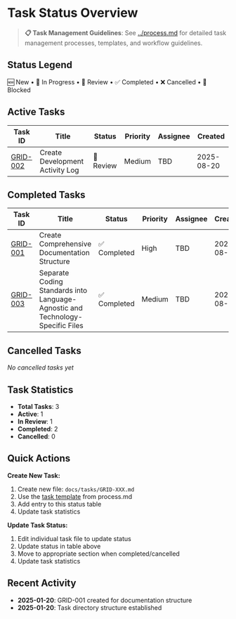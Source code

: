 # Task Status Overview

> **📋 Task Management Guidelines**: See [../process.md](../process.md) for detailed task management processes, templates, and workflow guidelines.

## Status Legend
🆕 New • 🔄 In Progress • 👀 Review • ✅ Completed • ❌ Cancelled • 🔴 Blocked

## Active Tasks

| Task ID | Title | Status | Priority | Assignee | Created |
|---------|-------|--------|----------|----------|---------|
| [GRID-002](./GRID-002.md) | Create Development Activity Log | 👀 Review | Medium | TBD | 2025-08-20 |

## Completed Tasks

| Task ID | Title | Status | Priority | Assignee | Created |
|---------|-------|--------|----------|----------|---------|
| [GRID-001](./GRID-001.md) | Create Comprehensive Documentation Structure | ✅ Completed | High | TBD | 2025-08-20 |
| [GRID-003](./GRID-003.md) | Separate Coding Standards into Language-Agnostic and Technology-Specific Files | ✅ Completed | Medium | TBD | 2025-08-21 |

## Cancelled Tasks
*No cancelled tasks yet*

## Task Statistics
- **Total Tasks**: 3
- **Active**: 1
- **In Review**: 1
- **Completed**: 2
- **Cancelled**: 0

## Quick Actions

**Create New Task:**
1. Create new file: `docs/tasks/GRID-XXX.md`
2. Use the [task template](../process.md#task-template) from process.md
3. Add entry to this status table
4. Update task statistics

**Update Task Status:**
1. Edit individual task file to update status
2. Update status in table above
3. Move to appropriate section when completed/cancelled
4. Update task statistics

## Recent Activity
- **2025-01-20**: GRID-001 created for documentation structure
- **2025-01-20**: Task directory structure established